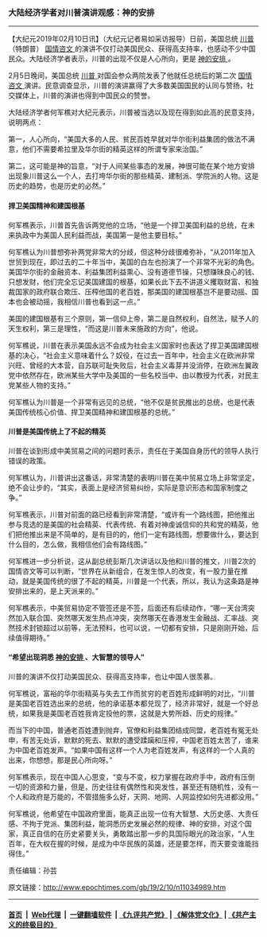 ### 大陆经济学者对川普演讲观感：神的安排
------------------------

<p>
 【大纪元2019年02月10日讯】（大纪元记者易如采访报导）日前，美国总统
 <a href="http://www.epochtimes.com/gb/tag/%E5%B7%9D%E6%99%AE.html">
  川普
 </a>
 （特朗普）
 <a href="http://www.epochtimes.com/gb/tag/%E5%9B%BD%E6%83%85%E5%92%A8%E6%96%87.html">
  国情咨文
 </a>
 的演讲不仅打动美国民众、获得高支持率，也感动不少中国民众。大陆经济学者表示，川普的出现不仅是人心所向，更是
 <a href="http://www.epochtimes.com/gb/tag/%E7%A5%9E%E7%9A%84%E5%AE%89%E6%8E%92.html">
  神的安排
 </a>
 。
</p>
<p>
 2月5日晚间，美国总统
 <a href="http://www.epochtimes.com/gb/tag/%E5%B7%9D%E6%99%AE.html">
  川普
 </a>
 对国会参众两院发表了他就任总统后的第二次
 <a href="http://www.epochtimes.com/gb/tag/%E5%9B%BD%E6%83%85%E5%92%A8%E6%96%87.html">
  国情咨文
 </a>
 演讲。民意调查显示，川普的演讲赢得了大多数美国国民的认同与赞扬，社交媒体上，川普的演讲也得到中国民众的赞誉。
</p>
<p>
 大陆经济学者何军樵对大纪元表示，川普被当选以及现在得到如此高的民意支持，说明两点：
</p>
<p>
 第一，人心所向，“美国大多的人民、贫民百姓早就对华尔街利益集团的做法不满意，他们不需要希拉里及华尔街的精英这样的所谓专家来治国。”
</p>
<p>
 第二，这可能是神的旨意，“对于人间某些事态的发展，神很可能在某个地方安排出现象川普这么一个人，去打垮华尔街的那些精英、建制派、学院派的人物。这是历史的趋势，也是历史的必然。”
</p>
<h4>
 捍卫美国精神和建国根基
</h4>
<p>
 何军樵表示，川普首先告诉两党他的立场，“他是一个捍卫美国利益的总统，在未来执政中为美国人民利益而战，美国第一是他主要目标。”
</p>
<p>
 何军樵认为川普想弥补两党非常大的分歧，但这种分歧很难弥补，“从2011年加入世贸到现在，即过去的二十年当中，美国的白左也扮演了一个非常不光彩的角色。美国华尔街的金融资本、利益集团利益熏心、没有道德节操，只想赚昧良心的钱、只想发财，他们完全忘记美国建国的根基，如果长此下去不讲道义攫取财富、和独裁国家的政府联合欺压、压榨他国的老百姓，那美国的建国根基岂不是要动摇、国本也会被动摇，我相信川普也看到这一点。”
</p>
<p>
 美国的建国根基有三个原则，第一信仰上帝，第二是自然权利，自然法，赋予人的天生权利，第三是理性，“而这是川普未来施政的方向”，他说。
</p>
<p>
 何军樵说，川普在表示美国永远不会成为社会主义国家时也表达了捍卫美国建国根基的决心，“社会主义意味着什么？奴役，在过去一百年中，社会主义在欧洲非常兴旺、曾经的大本营，自苏联可耻失败后，社会主义毒芽并没消停，在欧洲左翼政党中依然存在，欧洲某些大学中及美国的一些名校当中、由以教授为代表，对民主党某些人物的支持。”
</p>
<p>
 何军樵认为川普是一个非常有远见的总统，“他不仅是贫民推出的总统，也是代表美国传统核心价值、捍卫美国精神和建国根基的总统。”
</p>
<h4>
 川普是美国传统上了不起的精英
</h4>
<p>
 川普在谈到形成中美贸易之间的问题时表示，责任在于美国自身历代的领导人执行错误的政策。
</p>
<p>
 何军樵认为，川普讲出这番话，非常清楚的表明川普在美中贸易立场上非常坚定，绝不会让步的，“其实，表面上是经济贸易纠纷，实际是意识形态和国家制度之争。”
</p>
<p>
 何军樵表示，川普对前面的路已经看到非常清楚，“或许有一个路线图，把他推出参与竞选的是美国的社会精英、代表传统、有着对神虔诚信仰的共和党的精英，他们把他推出来是不简单的，是有目的的，他们一定有路线图，想要做什么，要达到什么目的，怎么做，我相信他们会有路线图。”
</p>
<p>
 何军樵进一步分析说，这从副总统彭斯几次讲话以及他和川普的推文，川普2次的国情咨文等可以判断，“世界在从新组合，在发生惊人的改变，有一股力量在推动，就是美国传统的很了不起的精英，川普是一个代表，所以，我认为这条路是神安排出来的，是上天派来的。”
</p>
<p>
 何军樵表示，中美贸易协定不管签还是不签，后面还有后续动作，“哪一天台湾突然加入联合国、突然哪天发生热点冲突，突然哪天在香港发生金融战、汇率战、突然技术封锁超过以前等，无法预料，也可以说，一切都有安排，只是刚刚开始，后续值得期待。”
</p>
<h4>
 “希望出现洞悉
 <a href="http://www.epochtimes.com/gb/tag/%E7%A5%9E%E7%9A%84%E5%AE%89%E6%8E%92.html">
  神的安排
 </a>
 、大智慧的领导人”
</h4>
<p>
 川普的演讲不仅打动美国民众、获得高支持率，也让中国人很羡慕。
</p>
<p>
 何军樵说，富裕的华尔街精英与失去工作而贫穷的老百姓形成鲜明的对比，“川普是美国老百姓选出来的总统，他的承诺基本都兑现了，经济非常好，就是一个好总统，如果我是美国老百姓我肯定投他的票，这就是大势所趋、历史的规律。”
</p>
<p>
 而当下的中国，普通老百姓遭到抛弃，官僚和利益集团结成同盟，老百姓有冤无处申，有苦无处诉，默默的死去、默默的遭受蹂躏和压榨，中国老百姓太苦了，谁来为中国老百姓发声。“如果中国有这样一个人为老百姓发声，有这样的一个人真的出来，你想想，那是民心所向呀。”
</p>
<p>
 何军樵表示，现在中国人心思变，“变与不变，权力掌握在政府手中，政府有压倒一切的资源和力量，但是，历史往往有偶然性和突发性，甚至还有随机性，没有一个人和政府是万能的，不管措施多么好，天网、地网、人网监控如何先进都没用。”
</p>
<p>
 何军樵说，他希望在中国政府里面，能真正出现一位有大智慧、大历史感、大责任感、不拘于党派、集团利益，能洞悉历史发展必然的规律、神的安排，对这个国家，真正自信的在历史紧要关头，勇敢踏出那一步的具国际眼光的政治家，“人生百年，在大权在握的时候，是成为中华民族的英雄，还是要怎样，而天要变谁能挡得住。”
</p>
<p>
 责任编辑：孙芸
</p>

原文链接：http://www.epochtimes.com/gb/19/2/10/n11034989.htm


------------------------
#### [首页](https://github.com/gfw-breaker/banned-news/blob/master/README.md) &nbsp;|&nbsp; [Web代理](https://github.com/labour-camp/helloworld) &nbsp;|&nbsp; [一键翻墙软件](https://github.com/gfw-breaker/nogfw/blob/master/README.md) &nbsp;| [《九评共产党》](https://github.com/gfw-breaker/9ping.md/blob/master/README.md#九评之一评共产党是什么) | [《解体党文化》](https://github.com/gfw-breaker/jtdwh.md/blob/master/README.md) | [《共产主义的终极目的》](https://github.com/gfw-breaker/gczydzjmd.md/blob/master/README.md)

